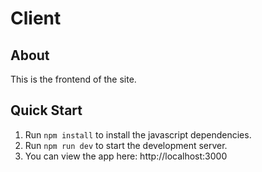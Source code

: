 # Client

## About

This is the frontend of the site.

## Quick Start

1. Run `npm install` to install the javascript dependencies.
2. Run `npm run dev` to start the development server.
3. You can view the app here: http://localhost:3000